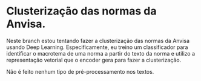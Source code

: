 # Clusterização das normas da Anvisa.

Neste branch estou tentando fazer a clusterização das normas da Anvisa usando Deep Learning. Especificamente, eu treino um classificador para identificar o macrotema de uma norma a partir do texto da norma e utilizo a representação vetorial que o encoder gera para fazer a clusterização.

Não é feito nenhum tipo de pré-processamento nos textos.
